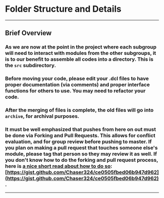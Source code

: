 # Folder Structure and Details
----
## Brief Overview
### As we are now at the point in the project where each subgroup will need to interact with modules from the other subgroups, it is to our benefit to assemble all codes into a directory. This is the `src` subdirectory.
### Before moving your code, please edit your .dcl files to have proper documentation (via comments) and proper interface functions for others to use. You may need to refactor your code.
### After the merging of files is complete, the old files will go into `archive`, for archival purposes.
### It must be **well emphasized** that pushes from here on out must be done via **Forking and Pull Requests**. This allows for conflict evaluation, and for group review before pushing to master. If you plan on making a pull request that touches someone else's module, please tag that person so they may review it as well. If you don't know how to do the forking and pull request process, here is [a nice short read about how to do so](https://gist.github.com/Chaser324/ce0505fbed06b947d962): [https://gist.github.com/Chaser324/ce0505fbed06b947d962](https://gist.github.com/Chaser324/ce0505fbed06b947d962).
----
